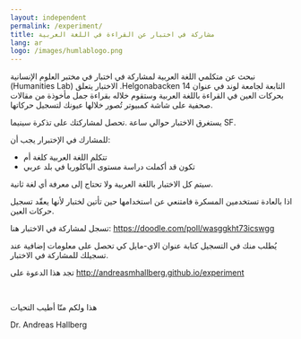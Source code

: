 ```yaml
---
layout: independent
permalink: /experiment/
title: مشاركة في اختبار عن القراءة في اللغة العربية
lang: ar
logo: /images/humlablogo.png
---
```



نبحث عن متكلمي اللغة العربية لمشاركة في اختبار في مختبر العلوم الإنسانية (Humanities Lab) التابعة لجامعة لوند في عنوان <span dir="ltr">Helgonabacken 14</span>. الاختبار يتعلق بحركات العين في القراءة باللغة العربية وستقوم خلاله بقراءة جمل مأخوذة من مقالات صحفية على شاشة كمبيوتر تُصور خلالها عيونك لتسجيل حركاتها.

يستغرق الاختبار حوالي ساعة .تحصل لمشاركتك على تذكرة سينيما <span dir='ltr'>SF</span>.

للمشارك في الإختبرار يجب أن:

- تتكلم اللغة العربية كلغة أم
- تكون قد أكملت دراسة مستوى الباكلوريا في بلد عربي

سيتم كل الاختبار باللغة العربية ولا تحتاج إلى معرفة أي لغة ثانية.

اذا بالعادة تستخدمين المسكرة فامتنعي عن استخدامها حين تأتين لختبار لأنها يعقّد تسجيل حركات العين.

تسجل لمشاركة في الاختبار هنا: <https://doodle.com/poll/wasggkht73icswgg>

يُطلب منك في التسجيل كتابة عنوان الاي-مايل كي تحصل على معلومات إضافية عند تسجيلك للمشاركة في الاختبار.

تجد هذا الدعوة على <http://andreasmhallberg.github.io/experiment>

&nbsp;

هذا ولكم منّا أطيب التحيات 


Dr. Andreas Hallberg


